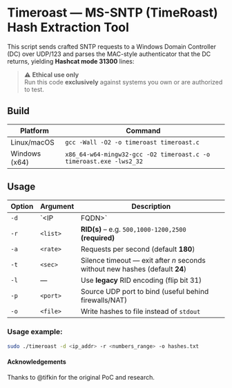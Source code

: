 # Timeroast — MS-SNTP (TimeRoast) Hash Extraction Tool

This script sends crafted SNTP requests to a Windows Domain Controller (DC) over UDP/123 and parses the MAC-style authenticator that the DC returns, yielding **Hashcat mode 31300** lines:

> ⚠️ **Ethical use only**  
> Run this code **exclusively** against systems you own or are authorized to test.


## Build

| Platform      | Command                                                                        |
|---------------|--------------------------------------------------------------------------------|
| Linux/macOS   | `gcc -Wall -O2 -o timeroast timeroast.c`                                       |
| Windows (x64) | `x86_64-w64-mingw32-gcc -O2 timeroast.c -o timeroast.exe -lws2_32`             |

## Usage

| Option | Argument      | Description                                                                  |
|--------|---------------|------------------------------------------------------------------------------|
| `-d`   | `<IP|FQDN>`   | **Domain Controller** to target (IPv4 or hostname) **(required)**            |
| `-r`   | `<list>`      | **RID(s)** – e.g. `500,1000-1200,2500` **(required)**                        |
| `-a`   | `<rate>`      | Requests per second (default **180**)                                        |
| `-t`   | `<sec>`       | Silence timeout — exit after _n_ seconds without new hashes (default **24**) |
| `-l`   | —             | Use **legacy** RID encoding (flip bit 31)                                    |
| `-p`   | `<port>`      | Source UDP port to bind (useful behind firewalls/NAT)                        |
| `-o`   | `<file>`      | Write hashes to file instead of `stdout`                                     |


### Usage example:
```bash
sudo ./timeroast -d <ip_addr> -r <numbers_range> -o hashes.txt
```
#### Acknowledgements
Thanks to @tifkin for the original PoC and research.

